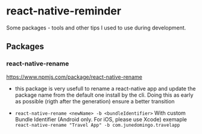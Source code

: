# react-native-reminder
Some packages - tools and other tips I used to use during development.

## Packages

### react-native-rename

 https://www.npmjs.com/package/react-native-rename
*  this package is very usefull to rename a react-native app and update the package name from the default one install by the cli. Doing this as early as possible (rigth after the generation) ensure a better transition

* `react-native-rename <newName> -b <bundleIdentifier>` With custom Bundle Identifier (Android only. For iOS, please use Xcode) exemaple `react-native-rename "Travel App" -b com.junedomingo.travelapp`

